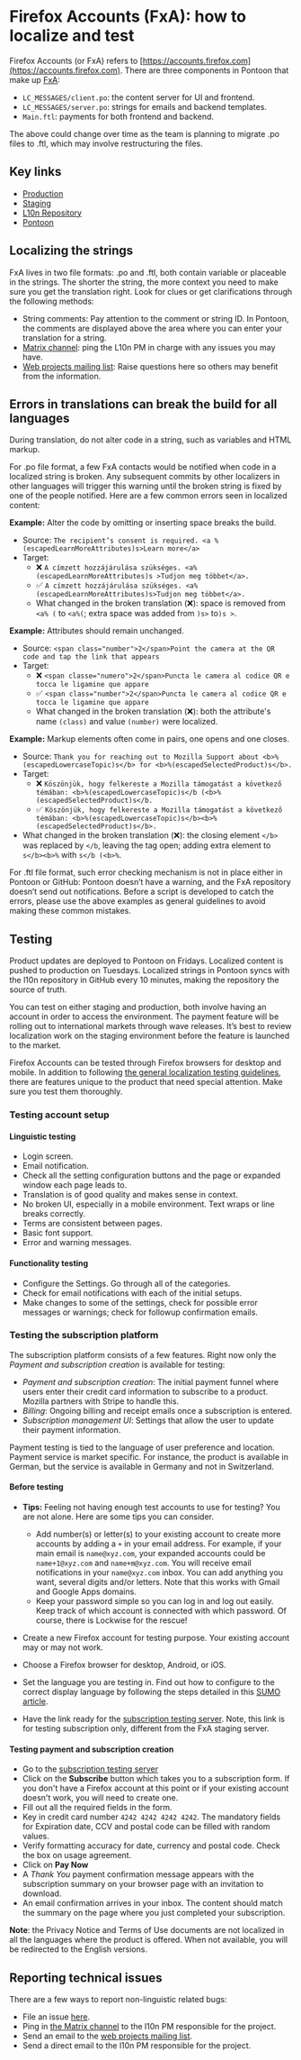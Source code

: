# Firefox Accounts (FxA): how to localize and test

Firefox Accounts (or FxA) refers to [https://accounts.firefox.com](https://accounts.firefox.com). There are three components in Pontoon that make up [FxA](https://pontoon.mozilla.org/projects/firefox-accounts/):

* `LC_MESSAGES/client.po`: the content server for UI and frontend.
* `LC_MESSAGES/server.po`: strings for emails and backend templates.
* `Main.ftl`: payments for both frontend and backend.

The above could change over time as the team is planning to migrate .po files to .ftl, which may involve restructuring the files.

## Key links

* [Production](https://accounts.firefox.com)
* [Staging](https://latest.dev.lcip.org/)
* [L10n Repository](https://github.com/mozilla/fxa-content-server-l10n)
* [Pontoon](https://pontoon.mozilla.org/projects/firefox-accounts/)

## Localizing the strings

FxA lives in two file formats: .po and .ftl, both contain variable or placeable in the strings. The shorter the string, the more context you need to make sure you get the translation right. Look for clues or get clarifications through the following methods:

* String comments: Pay attention to the comment or string ID. In Pontoon, the comments are displayed above the area where you can enter your translation for a string.
* [Matrix channel](https://chat.mozilla.org/#/room/#l10n-community:mozilla.org): ping the L10n PM in charge with any issues you may have.
* [Web projects mailing list](https://groups.google.com/g/mozilla.dev.l10n.web): Raise questions here so others may benefit from the information.

## Errors in translations can break the build for all languages

During translation, do not alter code in a string, such as variables and HTML markup.

For .po file format, a few FxA contacts would be notified when code in a localized string is broken. Any subsequent commits by other localizers in other languages will trigger this warning until the broken string is fixed by one of the people notified. Here are a few common errors seen in localized content:

**Example:** Alter the code by omitting or inserting space breaks the build.
* Source: `The recipient’s consent is required. <a %(escapedLearnMoreAttributes)s>Learn more</a>`
* Target:
   * ❌ `A címzett hozzájárulása szükséges. <a%(escapedLearnMoreAttributes)s >Tudjon meg többet</a>.`
   * ✅ `A címzett hozzájárulása szükséges. <a% (escapedLearnMoreAttributes)s>Tudjon meg többet</a>.`
   * What changed in the broken translation (❌): space is removed from `<a% (` to `<a%(`; extra space was added from `)s>` to`)s >`.

**Example:** Attributes should remain unchanged.
* Source: `<span class="number">2</span>Point the camera at the QR code and tap the link that appears`
* Target:
   * ❌ `<span classe="numero">2</span>Puncta le camera al codice QR e tocca le ligamine que appare`
   * ✅ `<span class="number">2</span>Puncta le camera al codice QR e tocca le ligamine que appare`
   * What changed in the broken translation (❌): both the attribute's name `(class)` and value `(number)` were localized.

**Example:** Markup elements often come in pairs, one opens and one closes.
* Source: `Thank you for reaching out to Mozilla Support about <b>%(escapedLowercaseTopic)s</b> for <b>%(escapedSelectedProduct)s</b>.`
* Target:
   * ❌ `Köszönjük, hogy felkereste a Mozilla támogatást a következő témában: <b>%(escapedLowercaseTopic)s</b (<b>%(escapedSelectedProduct)s</b.`
   * ✅ `Köszönjük, hogy felkereste a Mozilla támogatást a következő témában: <b>%(escapedLowercaseTopic)s</b><b>%(escapedSelectedProduct)s</b>.`
* What changed in the broken translation (❌): the closing element `</b>` was replaced by `</b`, leaving the tag open; adding extra element to `s</b><b>%` with `s</b (<b>%`.

For .ftl file format, such error checking mechanism is not in place either in Pontoon or GitHub: Pontoon doesn’t have a warning, and the FxA repository doesn’t send out notifications. Before a script is developed to catch the errors, please use the above examples as general guidelines to avoid making these common mistakes.

## Testing

Product updates are deployed to Pontoon on Fridays. Localized content is pushed to production on Tuesdays. Localized strings in Pontoon syncs with the l10n repository in GitHub every 10 minutes, making the repository the source of truth.

You can test on either staging and production, both involve having an account in order to access the environment. The payment feature will be rolling out to international markets through wave releases. It’s best to review localization work on the staging environment before the feature is launched to the market.

Firefox Accounts can be tested through Firefox browsers for desktop and mobile. In addition to following [the general localization testing guidelines](../products/l10n_testing.md), there are features unique to the product that need special attention. Make sure you test them thoroughly.

### Testing account setup

#### Linguistic testing

* Login screen.
* Email notification.
* Check all the setting configuration buttons and the page or expanded window each page leads to.
* Translation is of good quality and makes sense in context.
* No broken UI, especially in a mobile environment. Text wraps or line breaks correctly.
* Terms are consistent between pages.
* Basic font support.
* Error and warning messages.

#### Functionality testing

* Configure the Settings. Go through all of the categories.
* Check for email notifications with each of the initial setups.
* Make changes to some of the settings, check for possible error messages or warnings; check for followup confirmation emails.

### Testing the subscription platform

The subscription platform consists of a few features. Right now only the _Payment and subscription creation_ is available for testing:

* _Payment and subscription creation_: The initial payment funnel where users enter their credit card information to subscribe to a product. Mozilla partners with Stripe to handle this.
* _Billing_: Ongoing billing and receipt emails once a subscription is entered.
* _Subscription management UI_: Settings that allow the user to update their payment information.

Payment testing is tied to the language of user preference and location. Payment service is market specific. For instance, the product is available in German, but the service is available in Germany and not in Switzerland.

#### Before testing

* **Tips:** Feeling not having enough test accounts to use for testing? You are not alone. Here are some tips you can consider.

   * Add number(s) or letter(s) to your existing account to create more accounts by adding a `+` in your email address. For example, if your main email is `name@xyz.com`, your expanded accounts could be `name+1@xyz.com` and `name+m@xyz.com`. You will receive email notifications in your `name@xyz.com` inbox. You can add anything you want, several digits and/or letters. Note that this works with Gmail and Google Apps domains.
   * Keep your password simple so you can log in and log out easily. Keep track of which account is connected with which password. Of course, there is Lockwise for the rescue!

* Create a new Firefox account for testing purpose. Your existing account may or may not work.
* Choose a Firefox browser for desktop, Android, or iOS.
* Set the language you are testing in. Find out how to configure to the correct display language by following the steps detailed in this [SUMO article](https://support.mozilla.org/kb/choose-display-languages-multilingual-web-pages).
* Have the link ready for the [subscription testing server](https://accounts.stage.mozaws.net/subscriptions/products/prod_HEJ13uxjG4Rj6L?plan=plan_HEJ1l12p1taV7I). Note, this link is for testing subscription only, different from the FxA staging server.

#### Testing payment and subscription creation

* Go to the [subscription testing server](https://accounts.stage.mozaws.net/subscriptions/products/prod_HEJ13uxjG4Rj6L?plan=plan_HEJ1l12p1taV7I)
* Click on the **Subscribe** button which takes you to a subscription form. If you don't have a Firefox account at this point or if your existing account doesn't work, you will need to create one.
* Fill out all the required fields in the form.
* Key in credit card number `4242 4242 4242 4242`. The mandatory fields for Expiration date, CCV and postal code can be filled with random values.
* Verify formatting accuracy for date, currency and postal code. Check the box on usage agreement.
* Click on **Pay Now**
* A *Thank You* payment confirmation message appears with the subscription summary on your browser page with an invitation to download.
* An email confirmation arrives in your inbox. The content should match the summary on the page where you just completed your subscription.

**Note**: the Privacy Notice and Terms of Use documents are not localized in all the languages where the product is offered. When not available, you will be redirected to the English versions.

## Reporting technical issues

There are a few ways to report non-linguistic related bugs:

* File an issue [here](https://github.com/mozilla/fxa-content-server-l10n/issues).
* Ping in [the Matrix channel](https://chat.mozilla.org/#/room/#l10n-community:mozilla.org) to the l10n PM responsible for the project.
* Send an email to the [web projects mailing list](https://groups.google.com/g/mozilla.dev.l10n.web).
* Send a direct email to the l10n PM responsible for the project.
